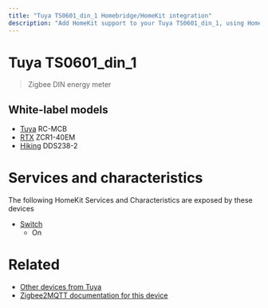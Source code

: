 ```yaml
---
title: "Tuya TS0601_din_1 Homebridge/HomeKit integration"
description: "Add HomeKit support to your Tuya TS0601_din_1, using Homebridge, Zigbee2MQTT and homebridge-z2m."
---
```

<!---
This file has been GENERATED using src/docgen/docgen.ts
DO NOT EDIT THIS FILE MANUALLY!
-->
# Tuya TS0601_din_1
> Zigbee DIN energy meter


## White-label models
* [Tuya](../index.md#tuya) RC-MCB
* [RTX](../index.md#rtx) ZCR1-40EM
* [Hiking](../index.md#hiking) DDS238-2

# Services and characteristics
The following HomeKit Services and Characteristics are exposed by
these devices

* [Switch](../../switch.md)
  * On


# Related
* [Other devices from Tuya](../index.md#tuya)
* [Zigbee2MQTT documentation for this device](https://www.zigbee2mqtt.io/devices/TS0601_din_1.html)
